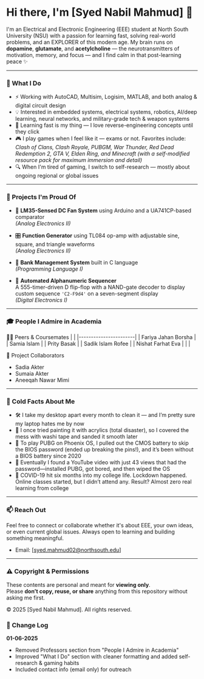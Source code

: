 # Hi there, I'm [Syed Nabil Mahmud] 👋

I'm an Electrical and Electronic Engineering (EEE) student at North South University (NSU) with a passion for learning fast, solving real-world problems, and an EXPLORER of this modern age.
My brain runs on **dopamine**, **glutamate**, and **acetylcholine** — the neurotransmitters of motivation, memory, and focus — and I find calm in that post-learning peace ✨

---

### 🔧 What I Do

- ⚡ Working with AutoCAD, Multisim, Logisim, MATLAB, and both analog & digital circuit design  
- 💡 Interested in embedded systems, electrical systems, robotics, AI/deep learning, neural networks, and military-grade tech & weapon systems  
- 🧠 Learning fast is my thing — I love reverse-engineering concepts until they click  
- 🎮 I play games when I feel like it — exams or not. Favorites include:  
  *Clash of Clans, Clash Royale, PUBGM, War Thunder, Red Dead Redemption 2, GTA V, Elden Ring, and Minecraft (with a self-modified resource pack for maximum immersion and detail)*  
- 🔍 When I'm tired of gaming, I switch to self-research — mostly about ongoing regional or global issues  

---

### 🧪 Projects I'm Proud Of

- 🚀 **LM35-Sensed DC Fan System** using Arduino and a UA741CP-based comparator  
  *(Analog Electronics II)*

- 🎛️ **Function Generator** using TL084 op-amp with adjustable sine, square, and triangle waveforms  
  *(Analog Electronics II)*

- 🏦 **Bank Management System** built in C language  
  *(Programming Language I)*

- 🔢 **Automated Alphanumeric Sequencer**  
  A 555-timer-driven D flip-flop with a NAND-gate decoder to display custom sequence `'C2-F9d4'` on a seven-segment display  
  *(Digital Electronics I)*

---

### 🎓 People I Admire in Academia

👨‍🎓 Peers & Coursemates 
|                       |
|-----------------------|
| Fariya Jahan Borsha   |
| Samia Islam           |
| Prity Basak           |
| Sadik Islam Rofee     |
| Nishat Farhat Eva     |
|                       |
  
🤝 Project Collaborators

- Sadia Akter  
- Sumaia Akter  
- Aneeqah Nawar Mimi  

---

### 🧊 Cold Facts About Me

- 🛠️ I take my desktop apart every month to clean it — and I’m pretty sure my laptop hates me by now  
- 🎨 I once tried painting it with acrylics (total disaster), so I covered the mess with washi tape and sanded it smooth later  
- 🔧 To play PUBG on Phoenix OS, I pulled out the CMOS battery to skip the BIOS password (ended up breaking the pins!), and it’s been without a BIOS battery since 2020  
- 🔐 Eventually I found a YouTube video with just 43 views that had the password—installed PUBG, got bored, and then wiped the OS
- 🦠 COVID-19 hit six months into my college life. Lockdown happened. Online classes started, but I didn’t attend any. Result? Almost zero real learning from college
  
---

### 📫 Reach Out

Feel free to connect or collaborate whether it's about EEE, your own ideas, or even current global issues. Always open to learning and building something meaningful.
- Email: [syed.mahmud02@northsouth.edu]
  
---

### ⚠️ Copyright & Permissions

These contents are personal and meant for **viewing only**.  
Please **don’t copy, reuse, or share** anything from this repository without asking me first.

© 2025 [Syed Nabil Mahmud]. All rights reserved.

### 📜 Change Log

**01-06-2025**
- Removed Professors section from "People I Admire in Academia"
- Improved "What I Do" section with cleaner formatting and added self-research & gaming habits
- Included contact info (email only) for outreach
